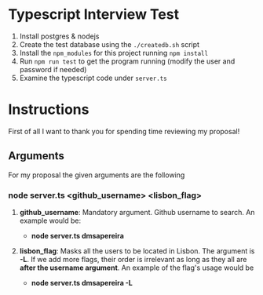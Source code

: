 # Typescript Interview Test

1. Install postgres & nodejs
2. Create the test database using the `./createdb.sh` script
3. Install the `npm_modules` for this project running `npm install`
4. Run `npm run test` to get the program running (modify the user and password if needed)
5. Examine the typescript code under `server.ts`

# Instructions
First of all I want to thank you for spending time reviewing my proposal!

## Arguments
For my proposal the given arguments are the following
### node server.ts <github_username> <lisbon_flag>

1. **github_username**: Mandatory argument. Github username to search. An example would be:
   * **node server.ts dmsapereira**

2. **lisbon_flag**: Masks all the users to be located in Lisbon. The argument is **-L**. If we add more flags, their order is irrelevant as long as they all are **after the username argument**. An example of the flag's usage would be 
   * **node server.ts dmsapereira -L**


